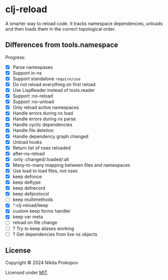# clj-reload

A smarter way to reload code. It tracks namespace dependencies, unloads and then loads them in the correct topological order.

## Differences from tools.namespace

Progress:

- [x] Parse namespases
- [x] Support in-ns
- [x] Support standalone `require/use`
- [x] Do not reload everything on first reload
- [x] Use LispReader instead of tools.reader
- [x] Support :no-reload
- [x] Support :no-unload
- [x] Only reload active namespaces
- [x] Handle errors during ns load
- [x] Handle errors during ns parse
- [x] Handle cyclic dependencies
- [x] Handle file deletion
- [x] Handle dependency graph changed
- [x] Unload hooks
- [x] Return list of nses reloaded
- [x] after-ns-reload
- [x] :only :changed/:loaded/:all
- [x] Many-to-many mapping between files and namespaces
- [x] Use load to load files, not nses
- [x] keep defonce
- [x] keep deftype
- [x] keep defrecord
- [x] keep defprotocol
- [ ] keep multimethods
- [x] ^:clj-reload/keep
- [x] custom keep forms handler
- [x] keep var meta
- [ ] reload on file change
- [ ] ? Try to keep aliases working
- [ ] ? Get dependencies from live ns objects

## License

Copyright © 2024 Nikita Prokopov

Licensed under [MIT](LICENSE).
